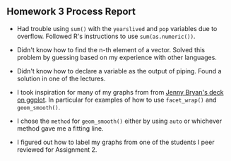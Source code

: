## Homework 3 Process Report

* Had trouble using `sum()` with the `yearslived` and `pop` variables due to overflow. Followed R's instructions to use `sum(as.numeric())`.

* Didn't know how to find the n-th element of a vector. Solved this problem by guessing based on my experience with other languages.

* Didn't know how to declare a variable as the output of piping. Found a solution in one of the lectures.

* I took inspiration for many of my graphs from from [Jenny Bryan's deck on ggplot](https://speakerdeck.com/jennybc/ggplot2-tutorial). In particular for examples of how to use `facet_wrap()` and `geom_smooth()`.

* I chose the `method` for `geom_smooth()` either by using `auto` or whichever method gave me a fitting line.

* I figured out how to label my graphs from one of the students I peer reviewed for Assignment 2.